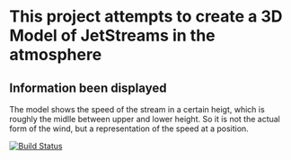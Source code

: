 This project attempts to create a 3D Model of JetStreams in the atmosphere
=========

Information been displayed
---------

The model shows the speed of the stream in a certain heigt, which is roughly the midlle between upper and lower height. 
So it is not the actual form of the wind, but a representation of the speed at a position.

[![Build Status](https://travis-ci.org/travis-ci/travis-build.png?branch=master)](https://travis-ci.org/JetStreams/lab/builds)
